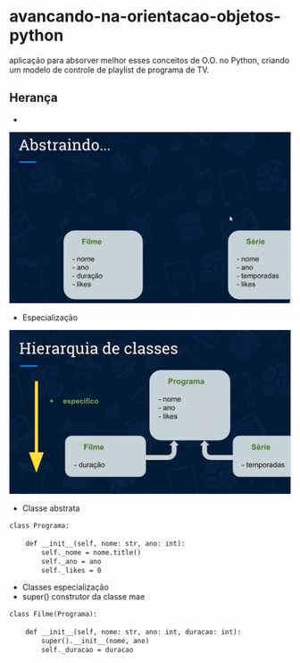# avancando-na-orientacao-objetos-python
aplicação para absorver melhor esses conceitos de O.O. no Python,  criando um modelo de controle de playlist de programa de TV.

## Herança

*

![alter text](https://github.com/wagnersistemalima/avancando-na-orientacao-objetos-python/blob/main/image/heranca1.png)

* Especialização

![alter txt](https://github.com/wagnersistemalima/avancando-na-orientacao-objetos-python/blob/main/image/heranca2.png)

* Classe abstrata

```
class Programa:

    def __init__(self, nome: str, ano: int):
        self._nome = nome.title()
        self._ano = ano
        self._likes = 0
```

* Classes especialização
* super() construtor da classe mae

```
class Filme(Programa):

    def __init__(self, nome: str, ano: int, duracao: int):
        super().__init__(nome, ano)
        self._duracao = duracao

```
